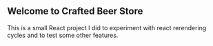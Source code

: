 ## Welcome to Crafted Beer Store
This is a small React project I did to experiment with react rerendering cycles and to test some other features.
